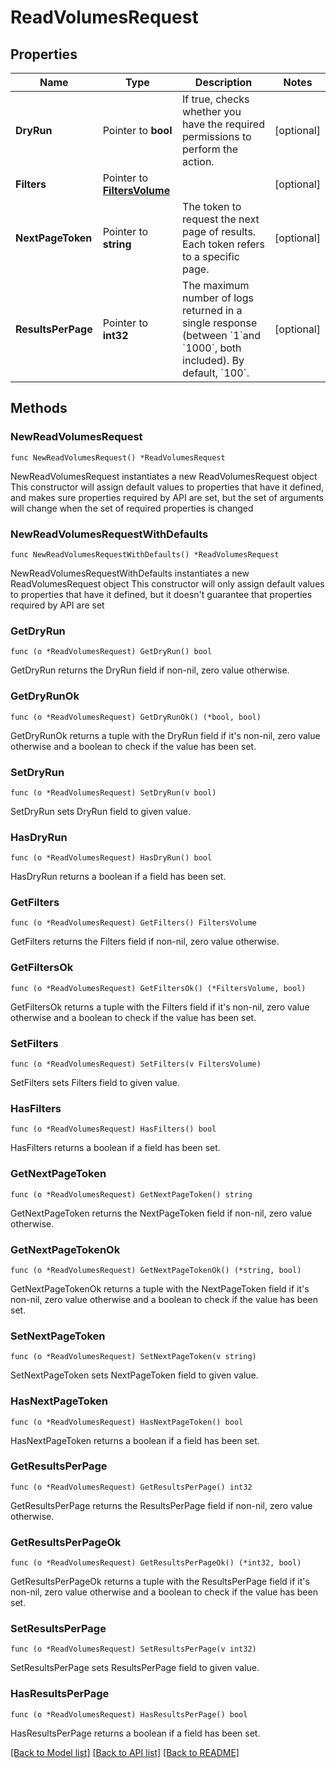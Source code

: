 # ReadVolumesRequest

## Properties

Name | Type | Description | Notes
------------ | ------------- | ------------- | -------------
**DryRun** | Pointer to **bool** | If true, checks whether you have the required permissions to perform the action. | [optional] 
**Filters** | Pointer to [**FiltersVolume**](FiltersVolume.md) |  | [optional] 
**NextPageToken** | Pointer to **string** | The token to request the next page of results. Each token refers to a specific page. | [optional] 
**ResultsPerPage** | Pointer to **int32** | The maximum number of logs returned in a single response (between &#x60;1&#x60;and &#x60;1000&#x60;, both included). By default, &#x60;100&#x60;. | [optional] 

## Methods

### NewReadVolumesRequest

`func NewReadVolumesRequest() *ReadVolumesRequest`

NewReadVolumesRequest instantiates a new ReadVolumesRequest object
This constructor will assign default values to properties that have it defined,
and makes sure properties required by API are set, but the set of arguments
will change when the set of required properties is changed

### NewReadVolumesRequestWithDefaults

`func NewReadVolumesRequestWithDefaults() *ReadVolumesRequest`

NewReadVolumesRequestWithDefaults instantiates a new ReadVolumesRequest object
This constructor will only assign default values to properties that have it defined,
but it doesn't guarantee that properties required by API are set

### GetDryRun

`func (o *ReadVolumesRequest) GetDryRun() bool`

GetDryRun returns the DryRun field if non-nil, zero value otherwise.

### GetDryRunOk

`func (o *ReadVolumesRequest) GetDryRunOk() (*bool, bool)`

GetDryRunOk returns a tuple with the DryRun field if it's non-nil, zero value otherwise
and a boolean to check if the value has been set.

### SetDryRun

`func (o *ReadVolumesRequest) SetDryRun(v bool)`

SetDryRun sets DryRun field to given value.

### HasDryRun

`func (o *ReadVolumesRequest) HasDryRun() bool`

HasDryRun returns a boolean if a field has been set.

### GetFilters

`func (o *ReadVolumesRequest) GetFilters() FiltersVolume`

GetFilters returns the Filters field if non-nil, zero value otherwise.

### GetFiltersOk

`func (o *ReadVolumesRequest) GetFiltersOk() (*FiltersVolume, bool)`

GetFiltersOk returns a tuple with the Filters field if it's non-nil, zero value otherwise
and a boolean to check if the value has been set.

### SetFilters

`func (o *ReadVolumesRequest) SetFilters(v FiltersVolume)`

SetFilters sets Filters field to given value.

### HasFilters

`func (o *ReadVolumesRequest) HasFilters() bool`

HasFilters returns a boolean if a field has been set.

### GetNextPageToken

`func (o *ReadVolumesRequest) GetNextPageToken() string`

GetNextPageToken returns the NextPageToken field if non-nil, zero value otherwise.

### GetNextPageTokenOk

`func (o *ReadVolumesRequest) GetNextPageTokenOk() (*string, bool)`

GetNextPageTokenOk returns a tuple with the NextPageToken field if it's non-nil, zero value otherwise
and a boolean to check if the value has been set.

### SetNextPageToken

`func (o *ReadVolumesRequest) SetNextPageToken(v string)`

SetNextPageToken sets NextPageToken field to given value.

### HasNextPageToken

`func (o *ReadVolumesRequest) HasNextPageToken() bool`

HasNextPageToken returns a boolean if a field has been set.

### GetResultsPerPage

`func (o *ReadVolumesRequest) GetResultsPerPage() int32`

GetResultsPerPage returns the ResultsPerPage field if non-nil, zero value otherwise.

### GetResultsPerPageOk

`func (o *ReadVolumesRequest) GetResultsPerPageOk() (*int32, bool)`

GetResultsPerPageOk returns a tuple with the ResultsPerPage field if it's non-nil, zero value otherwise
and a boolean to check if the value has been set.

### SetResultsPerPage

`func (o *ReadVolumesRequest) SetResultsPerPage(v int32)`

SetResultsPerPage sets ResultsPerPage field to given value.

### HasResultsPerPage

`func (o *ReadVolumesRequest) HasResultsPerPage() bool`

HasResultsPerPage returns a boolean if a field has been set.


[[Back to Model list]](../README.md#documentation-for-models) [[Back to API list]](../README.md#documentation-for-api-endpoints) [[Back to README]](../README.md)


